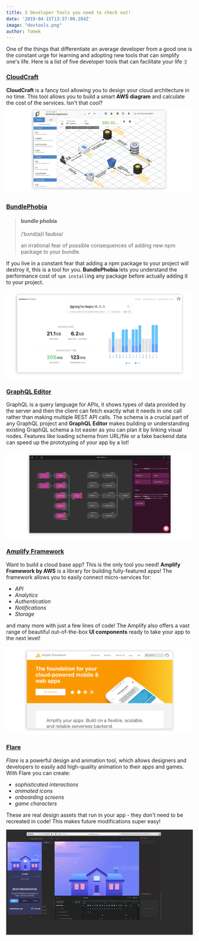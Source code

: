 ```yaml
---
title: 5 Developer Tools you need to check out!
date: '2019-04-15T13:37:00.284Z'
image: "devtools.png"
author: Tomek
---
```


One of the things that differentiate an average developer from a good one is the constant urge for learning and adopting new tools that can simplify one's life. Here is a list of five developer tools that can facilitate your life :)


### [CloudCraft](https://cloudcraft.co/)
**CloudCraft** is a fancy tool allowing you to design your cloud architecture in no time. This tool allows you to build a smart **AWS diagram** and calculate the cost of the services. Isn't that cool?
[![Visualize you cloud architecture](cloudcraft.png)](https://cloudcraft.co/)

### [BundlePhobia](https://bundlephobia.com)
> #### **bundle phobia**
> /ˈbʌnd(ə)l fəʊbɪə/
> 
> an irrational fear of possible consequences of adding new npm package to your bundle.

If you live in a constant fear that adding a npm package to your project will destroy it, this is a tool for you. **BundlePhobia** lets you understand the performance cost of `npm install`ing any package before actually adding it to your project.

[![No more dangerous bundles](bundlephobia.png)](https://bundlephobia.com)



### [GraphQL Editor](https://graphqleditor.com/)

GraphQL is a query language for APIs, it shows types of data provided by the server and then the client can fetch exactly what it needs in one call rather than making multiple REST API calls. The schema is a crucial part of any GraphQL project and **GraphQL Editor** makes building or understanding existing GraphQL schema a lot easier as you can plan it by linking visual nodes. Features like loading schema from URL/file or a fake backend data can speed up the prototyping of your app by a lot!

[![GraphQL Schema that can be turned into a production-ready backend](gqle.png)](https://graphqleditor.com/)


### [Amplify Framework](https://aws-amplify.github.io/)

Want to build a cloud base app? This is the only tool you need! **Amplify Framework by AWS** is a library for building fully-featured apps! The framework allows you to easily connect micro-services for:
- *API*
- *Analytics*
- *Authentication*
- *Notifications*
- *Storage* 

and many more with just a few lines of code! The Amplify also offers a vast range of beautiful out-of-the-box **UI components** ready to take your app to the next level!

[![Library for building your fancy cloud-powered apps](amplify.png)](https://aws-amplify.github.io/)

### [Flare](https://www.2dimensions.com/about-flare)


*Flare* is a powerful design and animation tool, which allows designers and developers to easily add high-quality animation to their apps and games. With Flare you can create:

- *sophisticated interactions* 
- *animated icons*
- *onboarding screens*
- *game characters*

These are real design assets that run in your app - they don't need to be recreated in code! This makes future modifications super easy!


[![Super cool animations](flare.gif)](https://www.2dimensions.com/about-flare)